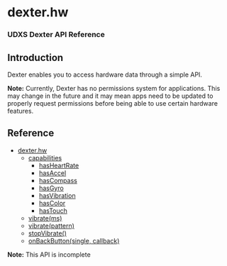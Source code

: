 # dexter.hw
### UDXS Dexter API Reference

## Introduction

Dexter enables you to access hardware data through a simple API.


**Note:** Currently, Dexter has no permissions system for applications. This may change in the future and it may mean apps need to be updated to properly request permissions before being able to use certain hardware features.

## Reference

- [dexter.hw](#dexterhw)
    - [capabilities]()
        - [hasHeartRate]()
        - [hasAccel]()
        - [hasCompass]()
        - [hasGyro]()
        - [hasVibration]()
        - [hasColor]()
        - [hasTouch]()
    - [vibrate(ms)]()
    - [vibrate(pattern)]()
    - [stopVibrate()]()
    - [onBackButton(single, callback)]()

**Note:** This API is incomplete